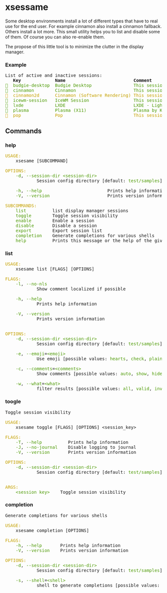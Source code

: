 # xsessame

Some desktop environments install a lot of different types that have to real use for
the end user. For example cinnamon also install a cinnamon fallback. Others install a lot more.
This small utility helps you to list and disable some of them. Of course you can also re-enable them.

The propose of this little tool is to minimize the clutter in the display manager.

### Example 
<pre>List of active and inactive sessions:
   <b>Key           </b>  <b>Name                         </b> <b>Comment</b>
<font color="#4E9A06">💚</font>  <font color="#4E9A06">budgie-desktop</font>  <font color="#4E9A06">Budgie Desktop               </font> <font color="#4E9A06">This session logs you into the Budgie Desktop</font>
<font color="#4E9A06">💚</font>  <font color="#4E9A06">cinnamon      </font>  <font color="#4E9A06">Cinnamon                     </font> <font color="#4E9A06">This session logs you into Cinnamon</font>
<font color="#C4A000">🤍</font>  <font color="#C4A000">cinnamon2d    </font>  <font color="#C4A000">Cinnamon (Software Rendering)</font> <font color="#C4A000">This session logs you into Cinnamon (using software rendering)</font>
<font color="#4E9A06">💚</font>  <font color="#4E9A06">icewm-session </font>  <font color="#4E9A06">IceWM Session                </font> <font color="#4E9A06">This session logs you into IceWM</font>
<font color="#4E9A06">💚</font>  <font color="#4E9A06">lxde          </font>  <font color="#4E9A06">LXDE                         </font> <font color="#4E9A06">LXDE - Lightweight X11 desktop environment</font>
<font color="#4E9A06">💚</font>  <font color="#4E9A06">plasma        </font>  <font color="#4E9A06">Plasma (X11)                 </font> <font color="#4E9A06">Plasma by KDE</font>
<font color="#C4A000">🤍</font>  <font color="#C4A000">pop           </font>  <font color="#C4A000">Pop                          </font> <font color="#C4A000">This session logs you into Pop</font>
</pre>


## Commands

### help

<pre><font color="#C4A000">USAGE:</font>
    xsesame [SUBCOMMAND]

<font color="#C4A000">OPTIONS:</font>
    <font color="#4E9A06">-d</font>, <font color="#4E9A06">--session-dir</font> <font color="#4E9A06">&lt;session-dir&gt;</font>
            Session config directory [default: <font color="#4E9A06">test/samples</font>]

    <font color="#4E9A06">-h</font>, <font color="#4E9A06">--help</font>                         Prints help information
    <font color="#4E9A06">-V</font>, <font color="#4E9A06">--version</font>                      Prints version information

<font color="#C4A000">SUBCOMMANDS:</font>
    <font color="#4E9A06">list</font>          list display manager sessions
    <font color="#4E9A06">toggle</font>        Toggle session visibility
    <font color="#4E9A06">enable</font>        Enable a session
    <font color="#4E9A06">disable</font>       Disable a session
    <font color="#4E9A06">export</font>        Export session list
    <font color="#4E9A06">completion</font>    Generate completions for various shells
    <font color="#4E9A06">help</font>          Prints this message or the help of the given subcommand(s)
</pre>


### list
<pre><font color="#C4A000">USAGE:</font>
    xsesame list [FLAGS] [OPTIONS]

<font color="#C4A000">FLAGS:</font>
    <font color="#4E9A06">-l</font>, <font color="#4E9A06">--no-nls</font>     
            Show comment localized if possible

    <font color="#4E9A06">-h</font>, <font color="#4E9A06">--help</font>       
            Prints help information

    <font color="#4E9A06">-V</font>, <font color="#4E9A06">--version</font>    
            Prints version information


<font color="#C4A000">OPTIONS:</font>
    <font color="#4E9A06">-d</font>, <font color="#4E9A06">--session-dir</font> <font color="#4E9A06">&lt;session-dir&gt;</font>
            Session config directory [default: <font color="#4E9A06">test/samples</font>]

    <font color="#4E9A06">-e</font>, <font color="#4E9A06">--emoji</font>=<font color="#4E9A06">&lt;emoji&gt;</font>                
            Use emoji [possible values: <font color="#4E9A06">hearts</font>, <font color="#4E9A06">check</font>, <font color="#4E9A06">plain</font>]

    <font color="#4E9A06">-c</font>, <font color="#4E9A06">--comments</font>=<font color="#4E9A06">&lt;comments&gt;</font>
            Show comments [possible values: <font color="#4E9A06">auto</font>, <font color="#4E9A06">show</font>, <font color="#4E9A06">hide</font>]

    <font color="#4E9A06">-w</font>, <font color="#4E9A06">--what</font>=<font color="#4E9A06">&lt;what&gt;</font>
            filter results [possible values: <font color="#4E9A06">all</font>, <font color="#4E9A06">valid</font>, <font color="#4E9A06">invalid</font>]
</pre>

### toogle

<pre>Toggle session visibility

<font color="#C4A000">USAGE:</font>
    xsesame toggle [FLAGS] [OPTIONS] &lt;session_key&gt;

<font color="#C4A000">FLAGS:</font>
    <font color="#4E9A06">-T</font>, <font color="#4E9A06">--help</font>          Prints help information
    <font color="#4E9A06">-J</font>, <font color="#4E9A06">--no-journal</font>    Disable logging to journal
    <font color="#4E9A06">-V</font>, <font color="#4E9A06">--version</font>       Prints version information

<font color="#C4A000">OPTIONS:</font>
    <font color="#4E9A06">-d</font>, <font color="#4E9A06">--session-dir</font> <font color="#4E9A06">&lt;session-dir&gt;</font>
            Session config directory [default: <font color="#4E9A06">test/samples</font>]


<font color="#C4A000">ARGS:</font>
    <font color="#4E9A06">&lt;session_key&gt;</font>    Toggle session visibility
</pre>

### completion
<pre>Generate completions for various shells

<font color="#C4A000">USAGE:</font>
    xsesame completion [OPTIONS]

<font color="#C4A000">FLAGS:</font>
    <font color="#4E9A06">-h</font>, <font color="#4E9A06">--help</font>       Prints help information
    <font color="#4E9A06">-V</font>, <font color="#4E9A06">--version</font>    Prints version information

<font color="#C4A000">OPTIONS:</font>
    <font color="#4E9A06">-d</font>, <font color="#4E9A06">--session-dir</font> <font color="#4E9A06">&lt;session-dir&gt;</font>
            Session config directory [default: <font color="#4E9A06">test/samples</font>]

    <font color="#4E9A06">-s</font>, <font color="#4E9A06">--shell</font>=<font color="#4E9A06">&lt;shell&gt;</font>
            shell to generate completions [possible values: <font color="#4E9A06">bash</font>, <font color="#4E9A06">zsh</font>, <font color="#4E9A06">fish</font>, <font color="#4E9A06">elvish</font>]
</pre>